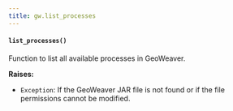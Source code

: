 ```yaml
---
title: gw.list_processes
---
```


#### `list_processes()`

Function to list all available processes in GeoWeaver.

**Raises:**

- `Exception`: If the GeoWeaver JAR file is not found or if the file permissions cannot be modified.
